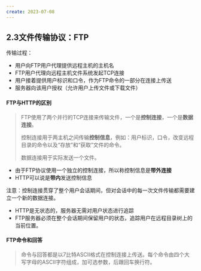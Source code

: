 ```yaml
---
create: 2023-07-08
---
```

## 2.3文件传输协议：FTP

传输过程：

* 用户向FTP用户代理提供远程主机的主机名
* FTP用户代理向远程主机文件系统发起TCP连接
* 用户接着提供用户标识和口令，作为FTP命令的一部分在连接上传送
* 服务器向该用户授权（允许用户上传文件或下载文件）

#### FTP与HTTP的区别

> FTP使用了两个并行的TCP连接来传输文件，一个是**控制连接**，一个是**数据连接**。
>
> 控制连接用于两主机之间传输**控制信息**，例如：用户标识，口令，改变远程目录的命令以及“存放”和“获取”文件的命令。
>
> 数据连接用于实际发送一个文件。

* 由于FTP协议使用一个独立的控制连接，所以称控制信息是**带外连接**
* HTTP可以说是**带内**发送控制信息

注意：控制连接贯穿了整个用户会话期间，但对会话中的每一次文件传输都需要建立一个新的数据连接。

* HTTP是无状态的，服务器无需对用户状态进行追踪
* FTP服务器必须在整个会话期间保留用户的状态，追踪用户在远程目录树上的当前位置。

#### FTP命令和回答

> 命令与回答都是以7比特ASCII格式在控制连接上传送。每个命令由四个大写字母的ASCII字符组成，加可选参数，后跟回车换行符。



